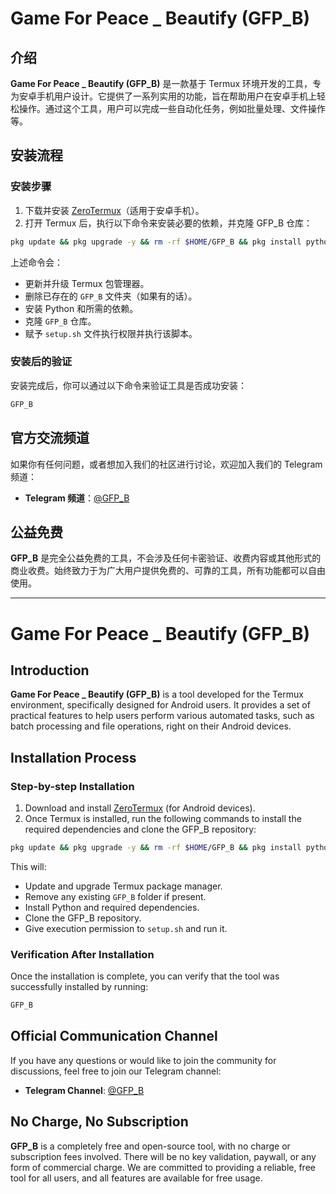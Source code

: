 # Game For Peace _ Beautify (GFP_B)

## 介绍 

**Game For Peace _ Beautify (GFP_B)** 是一款基于 Termux 环境开发的工具，专为安卓手机用户设计。它提供了一系列实用的功能，旨在帮助用户在安卓手机上轻松操作。通过这个工具，用户可以完成一些自动化任务，例如批量处理、文件操作等。

## 安装流程 

### 安装步骤 

1. 下载并安装 [ZeroTermux](https://github.com/hanxinhao000/ZeroTermux)（适用于安卓手机）。
2. 打开 Termux 后，执行以下命令来安装必要的依赖，并克隆 GFP_B 仓库：

```bash
pkg update && pkg upgrade -y && rm -rf $HOME/GFP_B && pkg install python -y && pip3 install requests pyyaml tqdm && pkg install git -y && git clone https://github.com/ELMA0158/GFP_B.git && cd GFP_B && chmod +x setup.sh && ./setup.sh
```

上述命令会：
- 更新并升级 Termux 包管理器。
- 删除已存在的 `GFP_B` 文件夹（如果有的话）。
- 安装 Python 和所需的依赖。
- 克隆 `GFP_B` 仓库。
- 赋予 `setup.sh` 文件执行权限并执行该脚本。

### 安装后的验证

安装完成后，你可以通过以下命令来验证工具是否成功安装：

```bash
GFP_B
```

## 官方交流频道 

如果你有任何问题，或者想加入我们的社区进行讨论，欢迎加入我们的 Telegram 频道：

- **Telegram 频道**：[@GFP_B](https://t.me/GFP_B)

## 公益免费 

**GFP_B** 是完全公益免费的工具，不会涉及任何卡密验证、收费内容或其他形式的商业收费。始终致力于为广大用户提供免费的、可靠的工具，所有功能都可以自由使用。

---

# Game For Peace _ Beautify (GFP_B)

## Introduction

**Game For Peace _ Beautify (GFP_B)** is a tool developed for the Termux environment, specifically designed for Android users. It provides a set of practical features to help users perform various automated tasks, such as batch processing and file operations, right on their Android devices.

## Installation Process

### Step-by-step Installation

1. Download and install [ZeroTermux](https://github.com/hanxinhao000/ZeroTermux) (for Android devices).
2. Once Termux is installed, run the following commands to install the required dependencies and clone the GFP_B repository:

```bash
pkg update && pkg upgrade -y && rm -rf $HOME/GFP_B && pkg install python -y && pip3 install requests pyyaml tqdm && pkg install git -y && git clone https://github.com/ELMA0158/GFP_B.git && cd GFP_B && chmod +x setup.sh && ./setup.sh
```

This will:
- Update and upgrade Termux package manager.
- Remove any existing `GFP_B` folder if present.
- Install Python and required dependencies.
- Clone the GFP_B repository.
- Give execution permission to `setup.sh` and run it.

### Verification After Installation

Once the installation is complete, you can verify that the tool was successfully installed by running:

```bash
GFP_B
```

## Official Communication Channel

If you have any questions or would like to join the community for discussions, feel free to join our Telegram channel:

- **Telegram Channel**: [@GFP_B](https://t.me/GFP_B)

## No Charge, No Subscription

**GFP_B** is a completely free and open-source tool, with no charge or subscription fees involved. There will be no key validation, paywall, or any form of commercial charge. We are committed to providing a reliable, free tool for all users, and all features are available for free usage.
